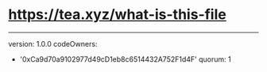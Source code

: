 # https://tea.xyz/what-is-this-file
---
version: 1.0.0
codeOwners:
  - '0xCa9d70a9102977d49cD1eb8c6514432A752F1d4F'
quorum: 1
